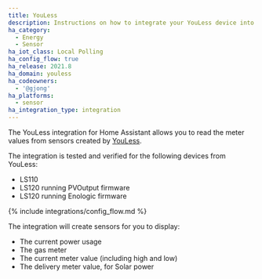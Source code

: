 ```yaml
---
title: YouLess
description: Instructions on how to integrate your YouLess device into Home Assistant.
ha_category:
  - Energy
  - Sensor
ha_iot_class: Local Polling
ha_config_flow: true
ha_release: 2021.8
ha_domain: youless
ha_codeowners:
  - '@gjong'
ha_platforms:
  - sensor
ha_integration_type: integration
---
```


The YouLess integration for Home Assistant allows you to read the meter values from sensors created by [YouLess](https://www.youless.nl/home.html).

The integration is tested and verified for the following devices from YouLess:

* LS110
* LS120 running PVOutput firmware
* LS120 running Enologic firmware

{% include integrations/config_flow.md %}

The integration will create sensors for you to display:

- The current power usage
- The gas meter
- The current meter value (including high and low)
- The delivery meter value, for Solar power
